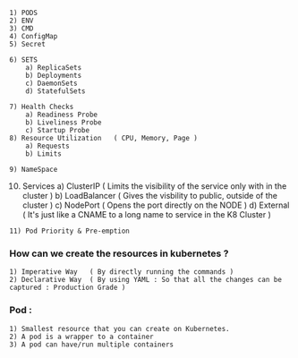     1) PODS             
    2) ENV 
    3) CMD 
    4) ConfigMap 
    5) Secret 
    
    6) SETS  
        a) ReplicaSets        
        b) Deployments
        c) DaemonSets
        d) StatefulSets

    7) Health Checks
        a) Readiness Probe 
        b) Liveliness Probe 
        c) Startup Probe     
    8) Resource Utilization   ( CPU, Memory, Page )
        a) Requests
        b) Limits

    9) NameSpace 
    
   10) Services
        a) ClusterIP        ( Limits the visibility of the service only with in the cluster )
        b) LoadBalancer     ( Gives the visbility to public, outside of the cluster )
        c) NodePort         ( Opens the port directly on the NODE )
        d) External         ( It's just like a CNAME to a long name to service in the K8 Cluster )

    11) Pod Priority & Pre-emption  


### How can we create the resources in kubernetes ?

    1) Imperative Way   ( By directly running the commands )
    2) Declarative Way  ( By using YAML : So that all the changes can be captured : Production Grade )


### Pod :
    1) Smallest resource that you can create on Kubernetes.
    2) A pod is a wrapper to a container 
    3) A pod can have/run multiple containers 